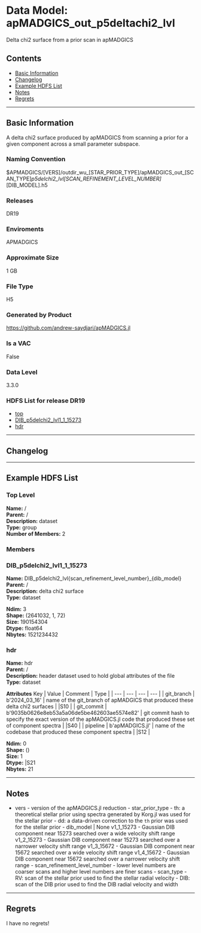 # Data Model: apMADGICS_out_p5deltachi2_lvl


Delta chi2 surface from a prior scan in apMADGICS


## Contents
- [Basic Information](#basic-information)
- [Changelog](#changelog)
- [Example HDFS List](#example-hdfs-list)
- [Notes](#notes)
- [Regrets](#regrets)
---

## Basic Information
A delta chi2 surface produced by apMADGICS from scanning a prior for a given component across a small parameter subspace.

### Naming Convention
$APMADGICS/[VERS]/outdir_wu_[STAR_PRIOR_TYPE]/apMADGICS_out_[SCAN_TYPE]_p5delchi2_lvl[SCAN_REFINEMENT_LEVEL_NUMBER]_[DIB_MODEL].h5

### Releases
DR19

### Enviroments
APMADGICS

### Approximate Size
1 GB

### File Type
H5

### Generated by Product
https://github.com/andrew-saydjari/apMADGICS.jl

### Is a VAC
False

### Data Level
3.3.0

### HDFS List for release DR19
  - [top](#top-level)
  - [DIB_p5delchi2_lvl1_1_15273](#DIB_p5delchi2_lvl1_1_15273)
  - [hdr](#hdr)

---

## Changelog


---
## Example HDFS List

### Top Level

**Name:** /\
**Parent:**  /\
**Description:** dataset\
**Type:** group\
**Number of Members:**  2



### Members


### DIB_p5delchi2_lvl1_1_15273

**Name:** DIB_p5delchi2_lvl{scan_refinement_level_number}_{dib_model}\
**Parent:**  /\
**Description:** delta chi2 surface\
**Type:** dataset



**Ndim:** 3\
**Shape:** (2641032, 1, 72)\
**Size:** 190154304\
**Dtype:** float64\
**Nbytes:** 1521234432


### hdr

**Name:** hdr\
**Parent:**  /\
**Description:** header dataset used to hold global attributes of the file\
**Type:** dataset

**Attributes**
Key | Value | Comment | Type |
| --- | --- | --- | --- |
| git_branch | b'2024_03_16' | name of the git_branch of apMADGICS that produced these delta chi2 surfaces | \|S10 |
| git_commit | b'9035b0626e8eb53a5a06de5be462603ae5574e82' | git commit hash to specify the exact version of the apMADGICS.jl code that produced these set of component spectra | \|S40 |
| pipeline | b'apMADGICS.jl' | name of the codebase that produced these component spectra | \|S12 |


**Ndim:** 0\
**Shape:** ()\
**Size:** 1\
**Dtype:** |S21\
**Nbytes:** 21



---
## Notes
- vers - version of the apMADGICS.jl reduction - star_prior_type - th: a theoretical stellar prior using spectra generated by Korg.jl was used for the stellar prior - dd: a data-driven correction to the `th` prior was used for the stellar prior - dib_model | None v1_1_15273 - Gaussian DIB component near 15273 searched over a wide velocity shift range v1_2_15273 - Gaussian DIB component near 15273 searched over a narrower velocity shift range v1_3_15672 - Gaussian DIB component near 15672 searched over a wide velocity shift range v1_4_15672 - Gaussian DIB component near 15672 searched over a narrower velocity shift range - scan_refinement_level_number - lower level numbers are coarser scans and higher level numbers are finer scans - scan_type - RV: scan of the stellar prior used to find the stellar radial velocity - DIB: scan of the DIB prior used to find the DIB radial velocity and width

---
## Regrets
I  have no regrets!